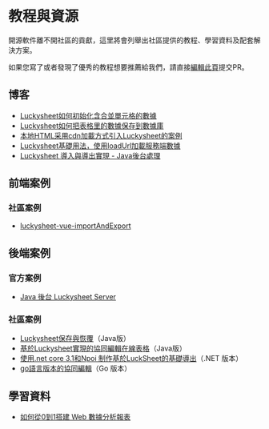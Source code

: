 # 教程與資源

開源軟件離不開社區的貢獻，這里將會列舉出社區提供的教程、學習資料及配套解決方案。

如果您寫了或者發現了優秀的教程想要推薦給我們，請直接[編輯此頁](https://github.com/mengshukeji/Luckysheet/edit/master/docs/zh/guide/resource.md)提交PR。

## 博客
- [Luckysheet如何初始化含合並單元格的數據](https://www.cnblogs.com/DuShuSir/p/13272397.html)
- [Luckysheet如何把表格里的數據保存到數據庫](https://www.cnblogs.com/DuShuSir/p/13857874.html)
- [本地HTML采用cdn加載方式引入Luckysheet的案例](https://www.cnblogs.com/DuShuSir/p/13859103.html)
- [Luckysheet基礎用法，使用loadUrl加載服務端數據](https://blog.csdn.net/DCDC2020/article/details/108486525)
- [Luckysheet 導入與導出實現 - Java後台處理](https://blog.csdn.net/u014632228/article/details/109738221)

## 前端案例

### 社區案例
- [luckysheet-vue-importAndExport](https://github.com/oy-paddy/luckysheet-vue-importAndExport/tree/master/)

## 後端案例

### 官方案例
- [Java 後台 Luckysheet Server](https://github.com/mengshukeji/LuckysheetServer)

### 社區案例
- [Luckysheet保存與恢覆](https://gitee.com/ichiva/luckysheet-saved-in-recovery)（Java版）
- [基於Luckysheet實現的協同編輯在線表格](https://github.com/DilemmaVi/ecsheet)（Java版）
- [使用.net core 3.1和Npoi 制作基於LuckSheet的基礎導出](https://gitee.com/xiong-kangli/luck-sheet_.-net-core)（.NET 版本）
- [go語言版本的協同編輯](https://github.com/fandypeng/excel2config)（Go 版本）

## 學習資料

- [如何從0到1搭建 Web 數據分析報表](https://github.com/mengshukeji/LuckyResources/blob/master/ppt/%E5%A6%82%E4%BD%95%E4%BB%8E0%E5%88%B01%E6%90%AD%E5%BB%BA%20Web%20%E6%95%B0%E6%8D%AE%E5%88%86%E6%9E%90%E6%8A%A5%E8%A1%A8.pptx)